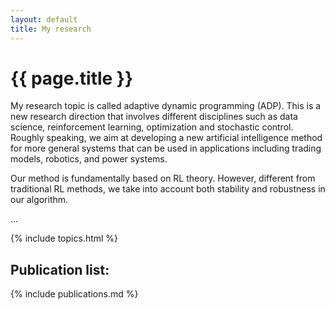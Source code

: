 ```yaml
---
layout: default
title: My research
---
```


<!-- <div class="blurb"> -->

<h1>{{ page.title }}</h1>

My research topic is called adaptive dynamic programming (ADP). This is a new research direction that involves different disciplines such as data science, reinforcement learning, optimization and stochastic control. Roughly speaking, we aim at developing a new artificial intelligence method for more general systems that can be used in applications including trading models, robotics, and power systems. 	

Our method is fundamentally based on RL theory. However, different from traditional RL methods, we take into account both stability and robustness in our algorithm. 

...


{% include topics.html %}
	

## Publication list:
	
{% include publications.md %}



